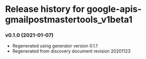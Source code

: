 # Release history for google-apis-gmailpostmastertools_v1beta1

### v0.1.0 (2021-01-07)

* Regenerated using generator version 0.1.1
* Regenerated from discovery document revision 20201123

